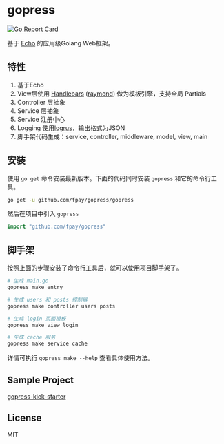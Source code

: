 # gopress

[![Go Report Card](https://goreportcard.com/badge/github.com/fpay/gopress)](https://goreportcard.com/report/github.com/fpay/gopress)

基于 [Echo](https://echo.labstack.com/) 的应用级Golang Web框架。

## 特性

1. 基于Echo
2. View层使用 [Handlebars](http://handlebarsjs.com/) ([raymond](https://github.com/aymerick/raymond)) 做为模板引擎，支持全局 Partials
3. Controller 层抽象
4. Service 层抽象
5. Service 注册中心
6. Logging 使用[logrus](https://github.com/sirupsen/logrus)，输出格式为JSON
7. 脚手架代码生成：service, controller, middleware, model, view, main

## 安装

使用 `go get` 命令安装最新版本。下面的代码同时安装 `gopress` 和它的命令行工具。

```sh
go get -u github.com/fpay/gopress/gopress
```

然后在项目中引入 `gopress`

```go
import "github.com/fpay/gopress"
```

## 脚手架

按照上面的步骤安装了命令行工具后，就可以使用项目脚手架了。

```sh
# 生成 main.go
gopress make entry

# 生成 users 和 posts 控制器
gopress make controller users posts

# 生成 login 页面模板
gopress make view login

# 生成 cache 服务
gopress make service cache
```

详情可执行 `gopress make --help` 查看具体使用方法。

## Sample Project

[gopress-kick-starter](https://github.com/jerray/gopress-kick-starter)

## License

MIT
